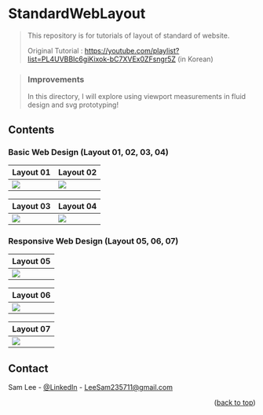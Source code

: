 # StandardWebLayout
> This repository is for tutorials of layout of standard of website.
>
> Original Tutorial : https://youtube.com/playlist?list=PL4UVBBIc6giKixok-bC7XVEx0ZFsngr5Z (in Korean)

> ### Improvements
> In this directory, I will explore using viewport measurements in fluid design and svg prototyping!


<!-- CONTENTS -->
## Contents

### Basic Web Design (Layout 01, 02, 03, 04)

| Layout 01                 | Layout 02                |
|---------------------|-----------------------|
| ![](./ViewPortFluidDesign/image/Layout1.svg) | ![](./ViewPortFluidDesign/image/Layout1.svg) |

| Layout 03                 | Layout 04                |
|---------------------|-----------------------|
| ![](./ViewPortFluidDesign/image/Layout1.svg) | ![](./ViewPortFluidDesign/image/Layout1.svg) |

### Responsive Web Design (Layout 05, 06, 07)

| Layout 05                |
|---------------------|
| ![](./ViewPortFluidDesign/image/Layout1.svg) |

| Layout 06                 |
|---------------------|
| ![](./ViewPortFluidDesign/image/Layout1.svg) |

| Layout 07                |
|---------------------|
| ![](./ViewPortFluidDesign/image/Layout1.svg) |


<!-- CONTACT -->
## Contact

Sam Lee - [@LinkedIn](https://www.linkedin.com/in/sam-lee-343862155/) - LeeSam235711@gmail.com


<p align="right">(<a href="#top">back to top</a>)</p>
